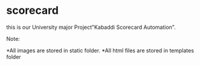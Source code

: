 # scorecard
this is our University major Project"Kabaddi Scorecard Automation".

Note:

*All images are stored in static folder.
*All html files are stored in templates folder
